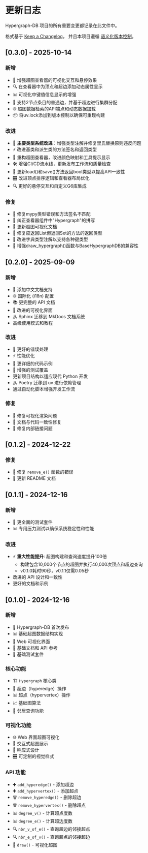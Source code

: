 # 更新日志

Hypergraph-DB 项目的所有重要变更都记录在此文件中。

格式基于 [Keep a Changelog](https://keepachangelog.com/zh-CN/1.0.0/)，
并且本项目遵循 [语义化版本控制](https://semver.org/lang/zh-CN/)。

## [0.3.0] - 2025-10-14

### 新增
- 🎨 增强超图查看器的可视化交互和悬停效果
- 🔍 在查看器中为顶点和超边添加动态属性显示
- 📊 可视化中键值信息显示的增强
- 🎯 支持2节点条目的普通边，并基于超边进行集群分配
- 🌐 超图数据检索的API端点和动态数据加载
- 📦 将uv.lock添加到版本控制以确保可重现构建

### 改进
- 🔧 **主要类型系统改进**：增强类型注解并修复里氏替换原则违反问题
- ⚡ 改进基类和派生类的方法签名和返回类型
- 🎨 重构超图查看器，改进颜色映射和工具提示显示
- 🛠️ 增强CI/CD流水线，更新发布工作流和质量检查
- 📝 更新load()和save()方法返回bool类型以提高API一致性
- 🎛️ 改进顶点排序逻辑和查看器布局优化
- 🔍 更好的悬停交互和自定义G6库集成

### 修复
- 🐛 修复mypy类型错误和方法签名不匹配
- 🔧 纠正查看器组件中"Hypergraph"的拼写
- 📖 更新超图可视化文档
- 🎯 修复应返回List但返回Set的方法的返回类型
- 💾 改进字典类型注解以支持各种键类型
- 🎨 增强draw_hypergraph()函数与BaseHypergraphDB的兼容性

## [0.2.0] - 2025-09-09

### 新增
- 📖 添加中文文档支持
- 🌐 国际化 (i18n) 配置
- 📚 更完整的 API 文档
- 🎨 改进的可视化界面
- 从 Sphinx 迁移到 MkDocs 文档系统
- 高级使用模式和教程

### 改进
- 🔧 更好的错误处理
- ⚡ 性能优化
- 📝 更详细的代码示例
- 🧪 增强的测试覆盖
- 更新项目结构以适应现代 Python 开发
- 从 Poetry 迁移到 uv 进行依赖管理
- 通过自动化脚本增强开发工作流

### 修复
- 🐛 修复可视化渲染问题
- 📖 文档与代码一致性修复
- 🔗 修复内部链接问题

## [0.1.2] - 2024-12-22

### 修复
- 🐛 修复 `remove_e()` 函数的错误
- 📖 更新 README 文档

## [0.1.1] - 2024-12-16

### 新增
- 🧪 更全面的测试套件
- 📊 专用压力测试以确保系统稳定性和性能

### 改进
- ⚡ **重大性能提升**: 超图构建和查询速度提升100倍
  - 构建包含10,000个节点的超图并执行40,000次顶点和超边查询
  - v0.1.0耗时90秒，v0.1.1仅需0.05秒
- 改进的 API 设计和一致性
- 更好的文档和示例

## [0.1.0] - 2024-12-16

### 新增
- 🎉 Hypergraph-DB 首次发布
- 📊 基础超图数据结构实现
- 🎨 Web 可视化界面
- 📖 基础文档和 API 参考
- 🧪 基础测试套件

### 核心功能
- 🏗️ `Hypergraph` 核心类
- 🔗 超边（hyperedge）操作
- 📊 超点（hypervertex）操作
- 📈 基础图算法
- 🎯 邻居查询功能

### 可视化功能
- 🌐 Web 界面超图可视化
- 🎨 交互式超图展示
- 📱 响应式设计
- 🎛️ 可定制的视觉样式

### API 功能
- ➕ `add_hyperedge()` - 添加超边
- ➕ `add_hypervertex()` - 添加超点
- 🗑️ `remove_hyperedge()` - 删除超边
- 🗑️ `remove_hypervertex()` - 删除超点
- 📊 `degree_v()` - 计算超点度数
- 📊 `degree_e()` - 计算超边度数
- 🔍 `nbr_v_of_e()` - 查询超边的邻接超点
- 🔍 `nbr_e_of_v()` - 查询超点的邻接超边
- 🎨 `draw()` - 可视化超图
